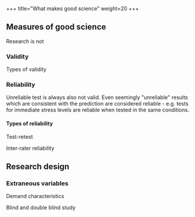 +++
title="What makes good science"
weight=20
+++

## Measures of good science
Research is not 

### Validity
Types of validity

### Reliability
Unreliable test is always also not valid. Even seemingly "unreliable" results which are consistent with the prediction are considered reliable - e.g. tests for immediate stress levels are reliable when tested in the same conditions.

#### Types of reliability
Test-retest

Inter-rater reliability

## Research design

### Extraneous variables
Demand characteristics

Blind and double blind study